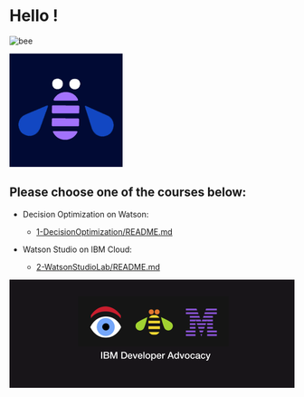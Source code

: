 # Hello !
    

<div align=”center”> 
<img src="https://ertogrul.github.io/images/w5-3.gif"
     alt="bee" />
</div>

![w5-3](/images/w5-3.gif)  



## Please choose one of the courses below:

     
+ Decision Optimization on Watson:
  + [1-DecisionOptimization/README.md](1-DecisionOptimizationWorkshop/README.md)

+ Watson Studio on IBM Cloud:    
  + [2-WatsonStudioLab/README.md](2-WatsonStudioWorkshop/README.md)    


![w5-2](/images/w5-2.png)
<div align=”center”> 

</div>